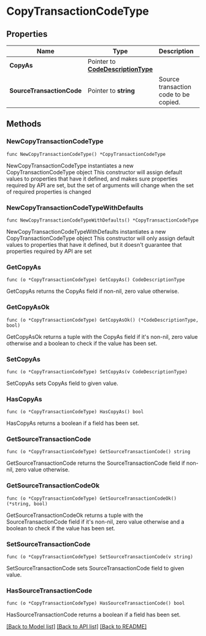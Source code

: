 # CopyTransactionCodeType

## Properties

Name | Type | Description | Notes
------------ | ------------- | ------------- | -------------
**CopyAs** | Pointer to [**CodeDescriptionType**](CodeDescriptionType.md) |  | [optional] 
**SourceTransactionCode** | Pointer to **string** | Source transaction code to be copied. | [optional] 

## Methods

### NewCopyTransactionCodeType

`func NewCopyTransactionCodeType() *CopyTransactionCodeType`

NewCopyTransactionCodeType instantiates a new CopyTransactionCodeType object
This constructor will assign default values to properties that have it defined,
and makes sure properties required by API are set, but the set of arguments
will change when the set of required properties is changed

### NewCopyTransactionCodeTypeWithDefaults

`func NewCopyTransactionCodeTypeWithDefaults() *CopyTransactionCodeType`

NewCopyTransactionCodeTypeWithDefaults instantiates a new CopyTransactionCodeType object
This constructor will only assign default values to properties that have it defined,
but it doesn't guarantee that properties required by API are set

### GetCopyAs

`func (o *CopyTransactionCodeType) GetCopyAs() CodeDescriptionType`

GetCopyAs returns the CopyAs field if non-nil, zero value otherwise.

### GetCopyAsOk

`func (o *CopyTransactionCodeType) GetCopyAsOk() (*CodeDescriptionType, bool)`

GetCopyAsOk returns a tuple with the CopyAs field if it's non-nil, zero value otherwise
and a boolean to check if the value has been set.

### SetCopyAs

`func (o *CopyTransactionCodeType) SetCopyAs(v CodeDescriptionType)`

SetCopyAs sets CopyAs field to given value.

### HasCopyAs

`func (o *CopyTransactionCodeType) HasCopyAs() bool`

HasCopyAs returns a boolean if a field has been set.

### GetSourceTransactionCode

`func (o *CopyTransactionCodeType) GetSourceTransactionCode() string`

GetSourceTransactionCode returns the SourceTransactionCode field if non-nil, zero value otherwise.

### GetSourceTransactionCodeOk

`func (o *CopyTransactionCodeType) GetSourceTransactionCodeOk() (*string, bool)`

GetSourceTransactionCodeOk returns a tuple with the SourceTransactionCode field if it's non-nil, zero value otherwise
and a boolean to check if the value has been set.

### SetSourceTransactionCode

`func (o *CopyTransactionCodeType) SetSourceTransactionCode(v string)`

SetSourceTransactionCode sets SourceTransactionCode field to given value.

### HasSourceTransactionCode

`func (o *CopyTransactionCodeType) HasSourceTransactionCode() bool`

HasSourceTransactionCode returns a boolean if a field has been set.


[[Back to Model list]](../README.md#documentation-for-models) [[Back to API list]](../README.md#documentation-for-api-endpoints) [[Back to README]](../README.md)


